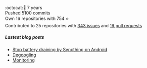 :octocat::birthday: 7 years  
Pushed 5100 commits  
Own 16 repositories with 754 :star:  
Contributed to 25 repositories with [343 issues](https://github.com/issues?q=is%3Aissue+author%3Aeoli3n) and [16 pull requests](https://github.com/pulls?q=is%3Apr+author%3Aeoli3n+)

##### Lastest blog posts
- [Stop battery draining by Syncthing on Android](https://eoli3n.github.io/2021/12/29/syncthing-battery-draining.html)
- [Degoogling](https://eoli3n.github.io/2021/12/21/degoogling-android.html)
- [Monitoring](https://eoli3n.github.io/2021/12/10/monitoring.html)
